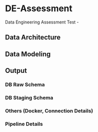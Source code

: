 # DE-Assessment
Data Engineering Assessment Test - 

## Data Architecture

## Data Modeling

## Output

### DB Raw Schema

### DB Staging Schema

### Others (Docker, Connection Details)

### Pipeline Details